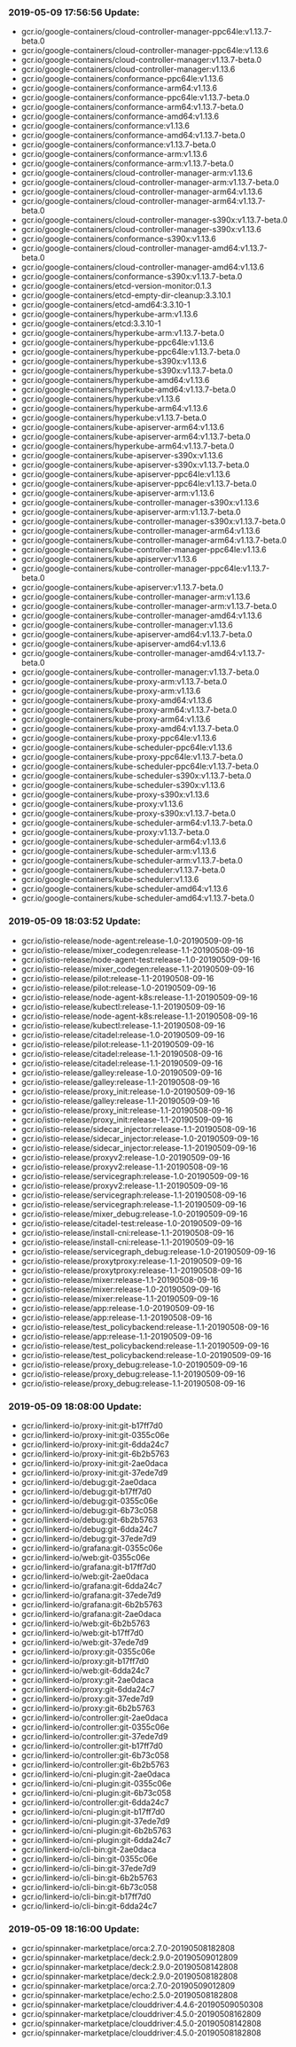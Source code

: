 ### 2019-05-09 17:56:56 Update:

- gcr.io/google-containers/cloud-controller-manager-ppc64le:v1.13.7-beta.0
- gcr.io/google-containers/cloud-controller-manager-ppc64le:v1.13.6
- gcr.io/google-containers/cloud-controller-manager:v1.13.7-beta.0
- gcr.io/google-containers/cloud-controller-manager:v1.13.6
- gcr.io/google-containers/conformance-ppc64le:v1.13.6
- gcr.io/google-containers/conformance-arm64:v1.13.6
- gcr.io/google-containers/conformance-ppc64le:v1.13.7-beta.0
- gcr.io/google-containers/conformance-arm64:v1.13.7-beta.0
- gcr.io/google-containers/conformance-amd64:v1.13.6
- gcr.io/google-containers/conformance:v1.13.6
- gcr.io/google-containers/conformance-amd64:v1.13.7-beta.0
- gcr.io/google-containers/conformance:v1.13.7-beta.0
- gcr.io/google-containers/conformance-arm:v1.13.6
- gcr.io/google-containers/conformance-arm:v1.13.7-beta.0
- gcr.io/google-containers/cloud-controller-manager-arm:v1.13.6
- gcr.io/google-containers/cloud-controller-manager-arm:v1.13.7-beta.0
- gcr.io/google-containers/cloud-controller-manager-arm64:v1.13.6
- gcr.io/google-containers/cloud-controller-manager-arm64:v1.13.7-beta.0
- gcr.io/google-containers/cloud-controller-manager-s390x:v1.13.7-beta.0
- gcr.io/google-containers/cloud-controller-manager-s390x:v1.13.6
- gcr.io/google-containers/conformance-s390x:v1.13.6
- gcr.io/google-containers/cloud-controller-manager-amd64:v1.13.7-beta.0
- gcr.io/google-containers/cloud-controller-manager-amd64:v1.13.6
- gcr.io/google-containers/conformance-s390x:v1.13.7-beta.0
- gcr.io/google-containers/etcd-version-monitor:0.1.3
- gcr.io/google-containers/etcd-empty-dir-cleanup:3.3.10.1
- gcr.io/google-containers/etcd-amd64:3.3.10-1
- gcr.io/google-containers/hyperkube-arm:v1.13.6
- gcr.io/google-containers/etcd:3.3.10-1
- gcr.io/google-containers/hyperkube-arm:v1.13.7-beta.0
- gcr.io/google-containers/hyperkube-ppc64le:v1.13.6
- gcr.io/google-containers/hyperkube-ppc64le:v1.13.7-beta.0
- gcr.io/google-containers/hyperkube-s390x:v1.13.6
- gcr.io/google-containers/hyperkube-s390x:v1.13.7-beta.0
- gcr.io/google-containers/hyperkube-amd64:v1.13.6
- gcr.io/google-containers/hyperkube-amd64:v1.13.7-beta.0
- gcr.io/google-containers/hyperkube:v1.13.6
- gcr.io/google-containers/hyperkube-arm64:v1.13.6
- gcr.io/google-containers/hyperkube:v1.13.7-beta.0
- gcr.io/google-containers/kube-apiserver-arm64:v1.13.6
- gcr.io/google-containers/kube-apiserver-arm64:v1.13.7-beta.0
- gcr.io/google-containers/hyperkube-arm64:v1.13.7-beta.0
- gcr.io/google-containers/kube-apiserver-s390x:v1.13.6
- gcr.io/google-containers/kube-apiserver-s390x:v1.13.7-beta.0
- gcr.io/google-containers/kube-apiserver-ppc64le:v1.13.6
- gcr.io/google-containers/kube-apiserver-ppc64le:v1.13.7-beta.0
- gcr.io/google-containers/kube-apiserver-arm:v1.13.6
- gcr.io/google-containers/kube-controller-manager-s390x:v1.13.6
- gcr.io/google-containers/kube-apiserver-arm:v1.13.7-beta.0
- gcr.io/google-containers/kube-controller-manager-s390x:v1.13.7-beta.0
- gcr.io/google-containers/kube-controller-manager-arm64:v1.13.6
- gcr.io/google-containers/kube-controller-manager-arm64:v1.13.7-beta.0
- gcr.io/google-containers/kube-controller-manager-ppc64le:v1.13.6
- gcr.io/google-containers/kube-apiserver:v1.13.6
- gcr.io/google-containers/kube-controller-manager-ppc64le:v1.13.7-beta.0
- gcr.io/google-containers/kube-apiserver:v1.13.7-beta.0
- gcr.io/google-containers/kube-controller-manager-arm:v1.13.6
- gcr.io/google-containers/kube-controller-manager-arm:v1.13.7-beta.0
- gcr.io/google-containers/kube-controller-manager-amd64:v1.13.6
- gcr.io/google-containers/kube-controller-manager:v1.13.6
- gcr.io/google-containers/kube-apiserver-amd64:v1.13.7-beta.0
- gcr.io/google-containers/kube-apiserver-amd64:v1.13.6
- gcr.io/google-containers/kube-controller-manager-amd64:v1.13.7-beta.0
- gcr.io/google-containers/kube-controller-manager:v1.13.7-beta.0
- gcr.io/google-containers/kube-proxy-arm:v1.13.7-beta.0
- gcr.io/google-containers/kube-proxy-arm:v1.13.6
- gcr.io/google-containers/kube-proxy-amd64:v1.13.6
- gcr.io/google-containers/kube-proxy-arm64:v1.13.7-beta.0
- gcr.io/google-containers/kube-proxy-arm64:v1.13.6
- gcr.io/google-containers/kube-proxy-amd64:v1.13.7-beta.0
- gcr.io/google-containers/kube-proxy-ppc64le:v1.13.6
- gcr.io/google-containers/kube-scheduler-ppc64le:v1.13.6
- gcr.io/google-containers/kube-proxy-ppc64le:v1.13.7-beta.0
- gcr.io/google-containers/kube-scheduler-ppc64le:v1.13.7-beta.0
- gcr.io/google-containers/kube-scheduler-s390x:v1.13.7-beta.0
- gcr.io/google-containers/kube-scheduler-s390x:v1.13.6
- gcr.io/google-containers/kube-proxy-s390x:v1.13.6
- gcr.io/google-containers/kube-proxy:v1.13.6
- gcr.io/google-containers/kube-proxy-s390x:v1.13.7-beta.0
- gcr.io/google-containers/kube-scheduler-arm64:v1.13.7-beta.0
- gcr.io/google-containers/kube-proxy:v1.13.7-beta.0
- gcr.io/google-containers/kube-scheduler-arm64:v1.13.6
- gcr.io/google-containers/kube-scheduler-arm:v1.13.6
- gcr.io/google-containers/kube-scheduler-arm:v1.13.7-beta.0
- gcr.io/google-containers/kube-scheduler:v1.13.7-beta.0
- gcr.io/google-containers/kube-scheduler:v1.13.6
- gcr.io/google-containers/kube-scheduler-amd64:v1.13.6
- gcr.io/google-containers/kube-scheduler-amd64:v1.13.7-beta.0
### 2019-05-09 18:03:52 Update:

- gcr.io/istio-release/node-agent:release-1.0-20190509-09-16
- gcr.io/istio-release/mixer_codegen:release-1.1-20190508-09-16
- gcr.io/istio-release/node-agent-test:release-1.0-20190509-09-16
- gcr.io/istio-release/mixer_codegen:release-1.1-20190509-09-16
- gcr.io/istio-release/pilot:release-1.1-20190508-09-16
- gcr.io/istio-release/pilot:release-1.0-20190509-09-16
- gcr.io/istio-release/node-agent-k8s:release-1.1-20190509-09-16
- gcr.io/istio-release/kubectl:release-1.1-20190509-09-16
- gcr.io/istio-release/node-agent-k8s:release-1.1-20190508-09-16
- gcr.io/istio-release/kubectl:release-1.1-20190508-09-16
- gcr.io/istio-release/citadel:release-1.0-20190509-09-16
- gcr.io/istio-release/pilot:release-1.1-20190509-09-16
- gcr.io/istio-release/citadel:release-1.1-20190508-09-16
- gcr.io/istio-release/citadel:release-1.1-20190509-09-16
- gcr.io/istio-release/galley:release-1.0-20190509-09-16
- gcr.io/istio-release/galley:release-1.1-20190508-09-16
- gcr.io/istio-release/proxy_init:release-1.0-20190509-09-16
- gcr.io/istio-release/galley:release-1.1-20190509-09-16
- gcr.io/istio-release/proxy_init:release-1.1-20190508-09-16
- gcr.io/istio-release/proxy_init:release-1.1-20190509-09-16
- gcr.io/istio-release/sidecar_injector:release-1.1-20190508-09-16
- gcr.io/istio-release/sidecar_injector:release-1.0-20190509-09-16
- gcr.io/istio-release/sidecar_injector:release-1.1-20190509-09-16
- gcr.io/istio-release/proxyv2:release-1.0-20190509-09-16
- gcr.io/istio-release/proxyv2:release-1.1-20190508-09-16
- gcr.io/istio-release/servicegraph:release-1.0-20190509-09-16
- gcr.io/istio-release/proxyv2:release-1.1-20190509-09-16
- gcr.io/istio-release/servicegraph:release-1.1-20190508-09-16
- gcr.io/istio-release/servicegraph:release-1.1-20190509-09-16
- gcr.io/istio-release/mixer_debug:release-1.0-20190509-09-16
- gcr.io/istio-release/citadel-test:release-1.0-20190509-09-16
- gcr.io/istio-release/install-cni:release-1.1-20190508-09-16
- gcr.io/istio-release/install-cni:release-1.1-20190509-09-16
- gcr.io/istio-release/servicegraph_debug:release-1.0-20190509-09-16
- gcr.io/istio-release/proxytproxy:release-1.1-20190509-09-16
- gcr.io/istio-release/proxytproxy:release-1.1-20190508-09-16
- gcr.io/istio-release/mixer:release-1.1-20190508-09-16
- gcr.io/istio-release/mixer:release-1.0-20190509-09-16
- gcr.io/istio-release/mixer:release-1.1-20190509-09-16
- gcr.io/istio-release/app:release-1.0-20190509-09-16
- gcr.io/istio-release/app:release-1.1-20190508-09-16
- gcr.io/istio-release/test_policybackend:release-1.1-20190508-09-16
- gcr.io/istio-release/app:release-1.1-20190509-09-16
- gcr.io/istio-release/test_policybackend:release-1.1-20190509-09-16
- gcr.io/istio-release/test_policybackend:release-1.0-20190509-09-16
- gcr.io/istio-release/proxy_debug:release-1.0-20190509-09-16
- gcr.io/istio-release/proxy_debug:release-1.1-20190509-09-16
- gcr.io/istio-release/proxy_debug:release-1.1-20190508-09-16
### 2019-05-09 18:08:00 Update:

- gcr.io/linkerd-io/proxy-init:git-b17ff7d0
- gcr.io/linkerd-io/proxy-init:git-0355c06e
- gcr.io/linkerd-io/proxy-init:git-6dda24c7
- gcr.io/linkerd-io/proxy-init:git-6b2b5763
- gcr.io/linkerd-io/proxy-init:git-2ae0daca
- gcr.io/linkerd-io/proxy-init:git-37ede7d9
- gcr.io/linkerd-io/debug:git-2ae0daca
- gcr.io/linkerd-io/debug:git-b17ff7d0
- gcr.io/linkerd-io/debug:git-0355c06e
- gcr.io/linkerd-io/debug:git-6b73c058
- gcr.io/linkerd-io/debug:git-6b2b5763
- gcr.io/linkerd-io/debug:git-6dda24c7
- gcr.io/linkerd-io/debug:git-37ede7d9
- gcr.io/linkerd-io/grafana:git-0355c06e
- gcr.io/linkerd-io/web:git-0355c06e
- gcr.io/linkerd-io/grafana:git-b17ff7d0
- gcr.io/linkerd-io/web:git-2ae0daca
- gcr.io/linkerd-io/grafana:git-6dda24c7
- gcr.io/linkerd-io/grafana:git-37ede7d9
- gcr.io/linkerd-io/grafana:git-6b2b5763
- gcr.io/linkerd-io/grafana:git-2ae0daca
- gcr.io/linkerd-io/web:git-6b2b5763
- gcr.io/linkerd-io/web:git-b17ff7d0
- gcr.io/linkerd-io/web:git-37ede7d9
- gcr.io/linkerd-io/proxy:git-0355c06e
- gcr.io/linkerd-io/proxy:git-b17ff7d0
- gcr.io/linkerd-io/web:git-6dda24c7
- gcr.io/linkerd-io/proxy:git-2ae0daca
- gcr.io/linkerd-io/proxy:git-6dda24c7
- gcr.io/linkerd-io/proxy:git-37ede7d9
- gcr.io/linkerd-io/proxy:git-6b2b5763
- gcr.io/linkerd-io/controller:git-2ae0daca
- gcr.io/linkerd-io/controller:git-0355c06e
- gcr.io/linkerd-io/controller:git-37ede7d9
- gcr.io/linkerd-io/controller:git-b17ff7d0
- gcr.io/linkerd-io/controller:git-6b73c058
- gcr.io/linkerd-io/controller:git-6b2b5763
- gcr.io/linkerd-io/cni-plugin:git-2ae0daca
- gcr.io/linkerd-io/cni-plugin:git-0355c06e
- gcr.io/linkerd-io/cni-plugin:git-6b73c058
- gcr.io/linkerd-io/controller:git-6dda24c7
- gcr.io/linkerd-io/cni-plugin:git-b17ff7d0
- gcr.io/linkerd-io/cni-plugin:git-37ede7d9
- gcr.io/linkerd-io/cni-plugin:git-6b2b5763
- gcr.io/linkerd-io/cni-plugin:git-6dda24c7
- gcr.io/linkerd-io/cli-bin:git-2ae0daca
- gcr.io/linkerd-io/cli-bin:git-0355c06e
- gcr.io/linkerd-io/cli-bin:git-37ede7d9
- gcr.io/linkerd-io/cli-bin:git-6b2b5763
- gcr.io/linkerd-io/cli-bin:git-6b73c058
- gcr.io/linkerd-io/cli-bin:git-b17ff7d0
- gcr.io/linkerd-io/cli-bin:git-6dda24c7
### 2019-05-09 18:16:00 Update:

- gcr.io/spinnaker-marketplace/orca:2.7.0-20190508182808
- gcr.io/spinnaker-marketplace/deck:2.9.0-20190509012809
- gcr.io/spinnaker-marketplace/deck:2.9.0-20190508142808
- gcr.io/spinnaker-marketplace/deck:2.9.0-20190508182808
- gcr.io/spinnaker-marketplace/orca:2.7.0-20190509012809
- gcr.io/spinnaker-marketplace/echo:2.5.0-20190508182808
- gcr.io/spinnaker-marketplace/clouddriver:4.4.6-20190509050308
- gcr.io/spinnaker-marketplace/clouddriver:4.5.0-20190508162809
- gcr.io/spinnaker-marketplace/clouddriver:4.5.0-20190508142808
- gcr.io/spinnaker-marketplace/clouddriver:4.5.0-20190508182808
